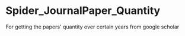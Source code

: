 # Spider_JournalPaper_Quantity
For getting the papers' quantity over certain years from google scholar
